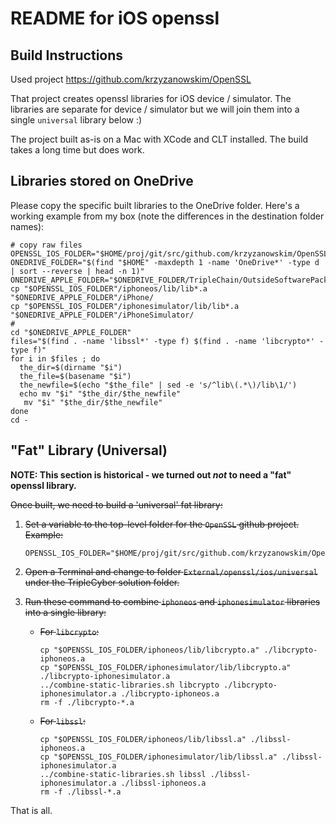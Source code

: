 # README for iOS openssl

## Build Instructions

Used project https://github.com/krzyzanowskim/OpenSSL

That project creates openssl libraries for iOS device / simulator.
The libraries are separate for device / simulator but we will join them into a single `universal` library below :)

The project built as-is on a Mac with XCode and CLT installed.  The build takes a long time but does work.

## Libraries stored on OneDrive

Please copy the specific built libraries to the OneDrive folder.
Here's a working example from my box (note the differences in the destination folder names):

```
# copy raw files
OPENSSL_IOS_FOLDER="$HOME/proj/git/src/github.com/krzyzanowskim/OpenSSL"
ONEDRIVE_FOLDER="$(find "$HOME" -maxdepth 1 -name 'OneDrive*' -type d | sort --reverse | head -n 1)"
ONEDRIVE_APPLE_FOLDER="$ONEDRIVE_FOLDER/TripleChain/OutsideSoftwarePackages/openssl/apple"
cp "$OPENSSL_IOS_FOLDER"/iphoneos/lib/lib*.a "$ONEDRIVE_APPLE_FOLDER"/iPhone/
cp "$OPENSSL_IOS_FOLDER"/iphonesimulator/lib/lib*.a "$ONEDRIVE_APPLE_FOLDER"/iPhoneSimulator/
#
cd "$ONEDRIVE_APPLE_FOLDER"
files="$(find . -name 'libssl*' -type f) $(find . -name 'libcrypto*' -type f)"
for i in $files ; do
  the_dir=$(dirname "$i")
  the_file=$(basename "$i")
  the_newfile=$(echo "$the_file" | sed -e 's/^lib\(.*\)/lib\1/')
  echo mv "$i" "$the_dir/$the_newfile"
   mv "$i" "$the_dir/$the_newfile"
done
cd -
```

## "Fat" Library (Universal)

**NOTE: This section is historical - we turned out *not* to need a "fat" openssl library.**

~~Once built, we need to build a 'universal' fat library:~~
1. ~~Set a variable to the top-level folder for the `OpenSSL` github project. Example:~~

    ```
    OPENSSL_IOS_FOLDER="$HOME/proj/git/src/github.com/krzyzanowskim/OpenSSL"
    ```
1. ~~Open a Terminal and change to folder `External/openssl/ios/universal` under the TripleCyber solution folder.~~
1. ~~Run these command to combine `iphoneos` and `iphonesimulator` libraries into a single library:~~
   * ~~For `libcrypto`:~~

        ```
        cp "$OPENSSL_IOS_FOLDER/iphoneos/lib/libcrypto.a" ./libcrypto-iphoneos.a
        cp "$OPENSSL_IOS_FOLDER/iphonesimulator/lib/libcrypto.a" ./libcrypto-iphonesimulator.a
        ../combine-static-libraries.sh libcrypto ./libcrypto-iphonesimulator.a ./libcrypto-iphoneos.a
        rm -f ./libcrypto-*.a
        ```
   * ~~For `libssl`:~~

        ```
        cp "$OPENSSL_IOS_FOLDER/iphoneos/lib/libssl.a" ./libssl-iphoneos.a
        cp "$OPENSSL_IOS_FOLDER/iphonesimulator/lib/libssl.a" ./libssl-iphonesimulator.a
        ../combine-static-libraries.sh libssl ./libssl-iphonesimulator.a ./libssl-iphoneos.a
        rm -f ./libssl-*.a
        ```

That is all.
